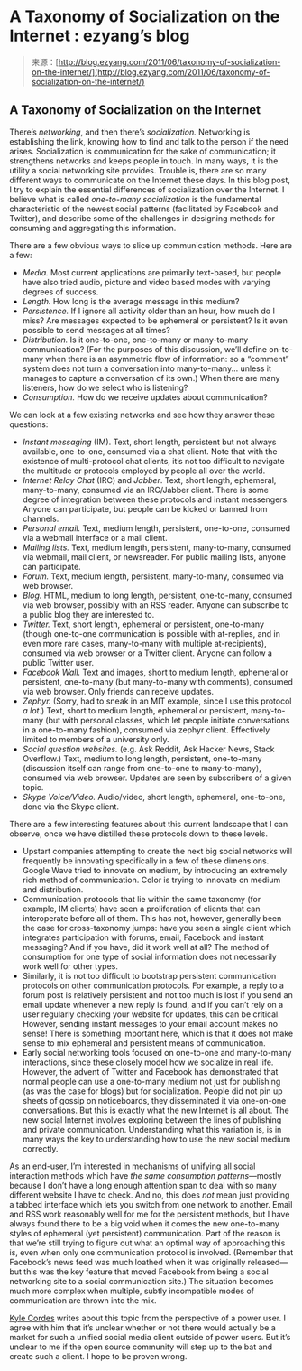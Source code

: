 <!--yml
category: 未分类
date: 2024-07-01 18:17:45
-->

# A Taxonomy of Socialization on the Internet : ezyang’s blog

> 来源：[http://blog.ezyang.com/2011/06/taxonomy-of-socialization-on-the-internet/](http://blog.ezyang.com/2011/06/taxonomy-of-socialization-on-the-internet/)

## A Taxonomy of Socialization on the Internet

There’s *networking*, and then there’s *socialization.* Networking is establishing the link, knowing how to find and talk to the person if the need arises. Socialization is communication for the sake of communication; it strengthens networks and keeps people in touch. In many ways, it is the utility a social networking site provides. Trouble is, there are so many different ways to communicate on the Internet these days. In this blog post, I try to explain the essential differences of socialization over the Internet. I believe what is called *one-to-many socialization* is the fundamental characteristic of the newest social patterns (facilitated by Facebook and Twitter), and describe some of the challenges in designing methods for consuming and aggregating this information.

There are a few obvious ways to slice up communication methods. Here are a few:

*   *Media.* Most current applications are primarily text-based, but people have also tried audio, picture and video based modes with varying degrees of success.
*   *Length.* How long is the average message in this medium?
*   *Persistence.* If I ignore all activity older than an hour, how much do I miss? Are messages expected to be ephemeral or persistent? Is it even possible to send messages at all times?
*   *Distribution.* Is it one-to-one, one-to-many or many-to-many communication? (For the purposes of this discussion, we’ll define on-to-many when there is an asymmetric flow of information: so a “comment” system does not turn a conversation into many-to-many... unless it manages to capture a conversation of its own.) When there are many listeners, how do we select who is listening?
*   *Consumption.* How do we receive updates about communication?

We can look at a few existing networks and see how they answer these questions:

*   *Instant messaging* (IM). Text, short length, persistent but not always available, one-to-one, consumed via a chat client. Note that with the existence of multi-protocol chat clients, it’s not too difficult to navigate the multitude or protocols employed by people all over the world.
*   *Internet Relay Chat* (IRC) and *Jabber*. Text, short length, ephemeral, many-to-many, consumed via an IRC/Jabber client. There is some degree of integration between these protocols and instant messengers. Anyone can participate, but people can be kicked or banned from channels.
*   *Personal email.* Text, medium length, persistent, one-to-one, consumed via a webmail interface or a mail client.
*   *Mailing lists.* Text, medium length, persistent, many-to-many, consumed via webmail, mail client, or newsreader. For public mailing lists, anyone can participate.
*   *Forum.* Text, medium length, persistent, many-to-many, consumed via web browser.
*   *Blog.* HTML, medium to long length, persistent, one-to-many, consumed via web browser, possibly with an RSS reader. Anyone can subscribe to a public blog they are interested to.
*   *Twitter.* Text, short length, ephemeral or persistent, one-to-many (though one-to-one communication is possible with at-replies, and in even more rare cases, many-to-many with multiple at-recipients), consumed via web browser or a Twitter client. Anyone can follow a public Twitter user.
*   *Facebook Wall.* Text and images, short to medium length, ephemeral or persistent, one-to-many (but many-to-many with comments), consumed via web browser. Only friends can receive updates.
*   *Zephyr.* (Sorry, had to sneak in an MIT example, since I use this protocol *a lot*.) Text, short to medium length, ephemeral or persistent, many-to-many (but with personal classes, which let people initiate conversations in a one-to-many fashion), consumed via zephyr client. Effectively limited to members of a university only.
*   *Social question websites.* (e.g. Ask Reddit, Ask Hacker News, Stack Overflow.) Text, medium to long length, persistent, one-to-many (discussion itself can range from one-to-one to many-to-many), consumed via web browser. Updates are seen by subscribers of a given topic.
*   *Skype Voice/Video.* Audio/video, short length, ephemeral, one-to-one, done via the Skype client.

There are a few interesting features about this current landscape that I can observe, once we have distilled these protocols down to these levels.

*   Upstart companies attempting to create the next big social networks will frequently be innovating specifically in a few of these dimensions. Google Wave tried to innovate on medium, by introducing an extremely rich method of communication. Color is trying to innovate on medium and distribution.
*   Communication protocols that lie within the same taxonomy (for example, IM clients) have seen a proliferation of clients that can interoperate before all of them. This has not, however, generally been the case for cross-taxonomy jumps: have you seen a single client which integrates participation with forums, email, Facebook and instant messaging? And if you have, did it work well at all? The method of consumption for one type of social information does not necessarily work well for other types.
*   Similarly, it is not too difficult to bootstrap persistent communication protocols on other communication protocols. For example, a reply to a forum post is relatively persistent and not too much is lost if you send an email update whenever a new reply is found, and if you can’t rely on a user regularly checking your website for updates, this can be critical. However, sending instant messages to your email account makes no sense! There is something important here, which is that it does not make sense to mix ephemeral and persistent means of communication.
*   Early social networking tools focused on one-to-one and many-to-many interactions, since these closely model how we socialize in real life. However, the advent of Twitter and Facebook has demonstrated that normal people can use a one-to-many medium not just for publishing (as was the case for blogs) but for socialization. People did not pin up sheets of gossip on noticeboards, they disseminated it via one-on-one conversations. But this is exactly what the new Internet is all about. The new social Internet involves exploring between the lines of publishing and private communication. Understanding what this variation is, is in many ways the key to understanding how to use the new social medium correctly.

As an end-user, I’m interested in mechanisms of unifying all social interaction methods which have *the same consumption patterns*—mostly because I don’t have a long enough attention span to deal with so many different website I have to check. And no, this does *not* mean just providing a tabbed interface which lets you switch from one network to another. Email and RSS work reasonably well for me for the persistent methods, but I have always found there to be a big void when it comes the new one-to-many styles of ephemeral (yet persistent) communication. Part of the reason is that we’re still trying to figure out what an optimal way of approaching this is, even when only one communication protocol is involved. (Remember that Facebook’s news feed was much loathed when it was originally released—but this was the key feature that moved Facebook from being a social networking site to a social communication site.) The situation becomes much more complex when multiple, subtly incompatible modes of communication are thrown into the mix.

[Kyle Cordes](http://kylecordes.com/2010/better-social-media-client) writes about this topic from the perspective of a power user. I agree with him that it’s unclear whether or not there would actually be a market for such a unified social media client outside of power users. But it’s unclear to me if the open source community will step up to the bat and create such a client. I hope to be proven wrong.